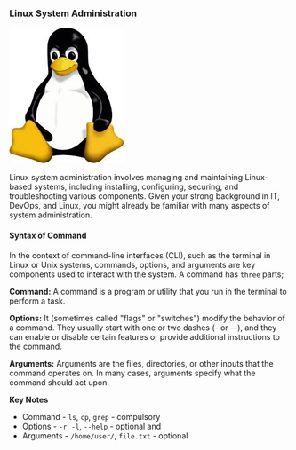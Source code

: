 ### Linux System Administration

![Linux](/01-started/linux.jpeg)

Linux system administration involves managing and maintaining Linux-based systems, including installing, configuring, securing, and troubleshooting various components. Given your strong background in IT, DevOps, and Linux, you might already be familiar with many aspects of system administration.

#### Syntax of Command
In the context of command-line interfaces (CLI), such as the terminal in Linux or Unix systems, commands, options, and arguments are key components used to interact with the system. A command has `three` parts;

**Command:** A command is a program or utility that you run in the terminal to perform a task.

**Options:** It (sometimes called "flags" or "switches") modify the behavior of a command. They usually start with one or two dashes (- or --), and they can enable or disable certain features or provide additional instructions to the command.

**Arguments:** Arguments are the files, directories, or other inputs that the command operates on. In many cases, arguments specify what the command should act upon.

**Key Notes**
- Command - `ls`, `cp`, `grep` - compulsory
- Options - `-r`, `-l`, `--help` - optional and 
- Arguments - `/home/user/`, `file.txt` - optional
